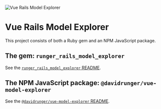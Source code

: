 ![Vue Rails Model Explorer](https://david-runger-public-uploads.s3.us-east-1.amazonaws.com/vue-rails-model-explorer.png)

# Vue Rails Model Explorer

This project consists of both a Ruby gem and an NPM JavaScript package.

## The gem: `runger_rails_model_explorer`

See the [`runger_rails_model_explorer` README](https://github.com/davidrunger/vue_rails_model_explorer/tree/main/runger_rails_model_explorer#readme).

## The NPM JavaScript package: `@davidrunger/vue-model-explorer`

See the [`@davidrunger/vue-model-explorer` README](https://github.com/davidrunger/vue_rails_model_explorer/tree/main/vue-model-explorer#readme).
